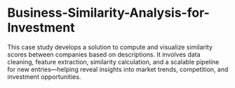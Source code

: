 # Business-Similarity-Analysis-for-Investment
 This case study develops a solution to compute and visualize similarity scores between companies based on descriptions. It involves data cleaning, feature extraction, similarity calculation, and a scalable pipeline for new entries—helping reveal insights into market trends, competition, and investment opportunities.

